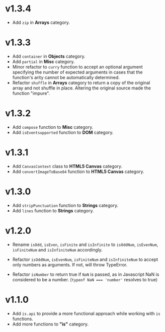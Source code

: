 # v1.3.4
- Add `zip` in **Arrays** category.


# v1.3.3
- Add `container` in **Objects** category.
- Add `partial` in **Misc** category.
- Minor refactor to `curry` function to accept an optional argument specifying the number of expected arguments in cases that the function's arity cannot be automatically determined.
- Refactor `shuffle` in **Arrays** category to return a copy of the original array and not shuffle in place.
Altering the original source made the function "impure".


# v1.3.2
- Add `compose` function to **Misc** category.
- Add `isEventsupported` function to **DOM** category.

# v1.3.1
- Add `CanvasContext` class to **HTML5 Canvas** category.
- Add `convertImageToBase64` function to **HTML5 Canvas** category.


# v1.3.0
- Add `stripPunctuation` function to **Strings** category.
- Add `lines` function to **Strings** category.


# v1.2.0
- Rename `isOdd`, `isEven`, `isFinite` and `isInfinite` to `isOddNum`, `isEvenNum`, `isFiniteNum` and `isInfiniteNum` accordingly.

- Refactor `isOddNum`, `isEvenNum`, `isFiniteNum` and `isInfiniteNum` to accept only numbers as arguments. If not, will throw TypeError.

- Refactor `isNumber` to return true if `NaN` is passed, as in Javascript NaN is considered to be a number. (`typeof NaN === 'number'` resolves to true)


# v1.1.0
- Add `is.api` to provide a more functional approach while working with `is` functions.
- Add more functions to **"is"** category.
